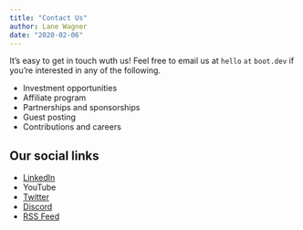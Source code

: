 ```yaml
---
title: "Contact Us"
author: Lane Wagner
date: "2020-02-06"
---
```


It’s easy to get in touch wuth us! Feel free to email us at `hello` `at` `boot.dev`  if you’re interested in any of the following.

* Investment opportunities
* Affiliate program
* Partnerships and sponsorships
* Guest posting
* Contributions and careers

## Our social links

* [LinkedIn](https://www.linkedin.com/company/bootdotdev)
* YouTube
* [Twitter](https://twitter.com/bootdotdev)
* [Discord](https://discord.gg/EEkFwbv)
* [RSS Feed](/index.xml)
